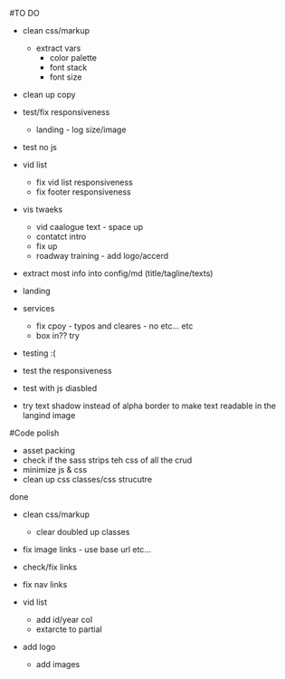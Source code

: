 #TO DO
- clean css/markup
  - extract vars
    - color palette
    - font stack
    - font size


- clean up copy


- test/fix responsiveness
  - landing - log size/image
- test no js
- vid list 
  - fix vid list responsiveness
  - fix footer responsiveness

- vis twaeks
  - vid caalogue text - space up
  - contatct intro
  - fix up
  - roadway training - add logo/accerd




- extract most info into config/md (title/tagline/texts)
- landing
 - services
    - fix cpoy - typos and cleares - no etc... etc
    - box in?? try



- testing :(
 - test the responsiveness
 - test with js diasbled

- try text shadow instead of alpha border to make text readable in the langind image

#Code polish

- asset packing
- check if the  sass strips teh css of all the crud
- minimize js & css
- clean up css classes/css strucutre



done
- clean css/markup
  - clear doubled up classes
- fix image links - use base url etc...
- check/fix links
- fix nav links
- vid list 
  - add id/year col
  - extarcte to partial

- add logo
  - add images
